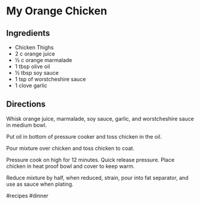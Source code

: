 # My Orange Chicken
## Ingredients
* Chicken Thighs
* 2 c orange juice
* ½ c orange marmalade
* 1 tbsp olive oil
* ½ tbsp soy sauce
* 1 tsp of worstcheshire sauce
* 1 clove garlic

## Directions
Whisk orange juice, marmalade, soy sauce, garlic, and worstcheshire sauce in medium bowl.

Put oil in bottom of pressure cooker and toss chicken in the oil.

Pour mixture over chicken and toss chicken to coat.

Pressure cook on high for 12 minutes. Quick release pressure. Place chicken in heat proof bowl and cover to keep warm.

Reduce mixture by half, when reduced, strain, pour into fat separator, and use as sauce when plating.

#recipes #dinner
